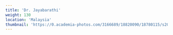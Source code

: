 ```yaml
---
title: 'Dr. Jayabarathi'
weight: 130
location: 'Malaysia'
thumbnail: 'https://0.academia-photos.com/3166689/18820090/18780115/s200_k.kalyanasundaram.jpg'
---
```

